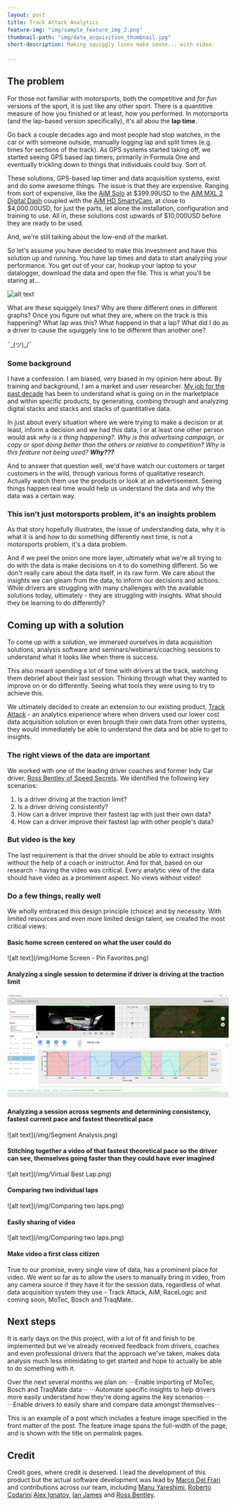 ```yaml
---
layout: post
title: Track Attack Analytics
feature-img: "img/sample_feature_img_2.png"
thumbnail-path: "img/data_acquisition_thumbnail.jpg"
short-description: Making squiggly lines make sense... with video.

---
```

## The problem
For those not familiar with motorsports, both the competitive and *for fun* versions of the sport, it is just like any other sport.  There is a quantitive measure of how you finished or at least, how you performed.  In motorsports (and the lap-based version specifically), it's all abou the **lap time**.  

Go back a couple decades ago and most people had stop watches, in the car or with someone outside, manually logging lap and split times (e.g. times for sections of the track).  As GPS systems started taking off, we started seeing GPS based lap timers, primarily in Formula One and eventually trickling down to things that individuals could buy.  Sort of.  

These solutions, GPS-based lap timer and data acquisition systems, exist and do some awesome things.  The issue is that they are expensive.  Ranging from sort of expensive, like the [AiM Solo](https://www.pegasusautoracing.com/productdetails.asp?RecId=8780&utm_source=google&utm_medium=cpc&utm_campaign=MC-570&gclid=Cj0KEQjw6uO-BRDbzujwtuzAzfkBEiQAAnhJ0Es6GfE23wPeVE16zCwd40C2hWl5MCcNhYLg9M8tfc8aAj5S8P8HAQ) at $399.99USD to the [AiM MXL 2 Digital Dash](https://www.pegasusautoracing.com/productdetails.asp?RecID=10846) coupled with the [AiM HD SmartyCam](https://www.pegasusautoracing.com/productdetails.asp?RecID=12286), at close to $4,000.00USD, for just the parts, let alone the installation, configuration and training to use.  All in, these solutions cost upwards of $10,000USD before they are ready to be used.

And, we're still talking about the low-end of the market.  

So let's assume you have decided to make this investment and have this solution up and running.  You have lap times and data to start analyzing your performance.  You get out of your car, hookup your laptop to your datalogger, download the data and open the file.  This is what you'll be staring at...

![alt text](http://www.epicscore.com/online/AIM-Data-Analysis.jpg "Squiggley lines - what do the mean?")

What are these squiggely lines?  Why are there different ones in different graphs?  Once you figure out what they are, where on the track is this happening?  What lap was this?  What happend in that a lap?  What did I do as a driver to cause the squiggely line to be different than another one?

¯\_(ツ)_/¯

### Some background

I have a confession. I am biased, very biased in my opinion here about.  By training and background, I am a market and user researcher.  [My job for the past decade](https://www.linkedin.com/in/gaguilar1) has been to understand what is going on in the marketplace and within specific products, by generating, combing through and analyzing digital stacks and stacks and stacks of quantitative data.

In just about every situation where we were trying to make a decision or at least, inform a decision and we had this data, I or at least one other person would ask *why is x thing happening?.  Why is this advertising campaign, or copy or spot doing better than the others or relative to competition?  Why is this feature not being used?*  **_Why???_**

And to answer that question well, we'd have watch our customers or target customers in the wild, through various forms of qualitative research.  Actually watch them use the products or look at an advertisement.  Seeing things happen real time would help us understand the data and why the data was a certain way.

### This isn't just motorsports problem, it's an insights problem

As that story hopefully illustrates, the issue of understanding data, why it is what it is and how to do something differently next time, is not a motorsports problem, it's a data problem.  

And if we peel the onion one more layer, ultimately what we're all trying to do with the data is make decisions on it to do something different.  So we don't really care about the data itself, in its raw form.  We care about the insights we can gleam from the data, to inform our decisions and actions.  While drivers are struggling with many challenges with the available solutions today, ultimately - they are struggling with insights.  What should they be learning to do differently?

## Coming up with a solution

To come up with a solution, we immersed ourselves in data acquisition solutions, analysis software and seminars/webinars/coaching sessions to understand what it looks like when there is success. 

This also meant spending a lot of time with drivers at the track, watching them debrief about their last session.  Thinking through what they wanted to improve on or do differently.  Seeing what tools they were using to try to achieve this.

We ultimately decided to create an extension to our existing product, [Track Attack](http://www.trackattackapp.com) - an analytics experience where when drivers used our lower cost data acquisition solution or even brough their own data from other systems, they would immediately be able to understand the data and be able to get to insights. 

### The right views of the data are important

We worked with one of the leading driver coaches and former Indy Car driver, [Ross Bentley of Speed Secrets](https://speedsecrets.com/).  We identified the following key scenarios:
1. Is a driver driving at the traction limit?
2. Is a driver driving consistently?
3. How can a driver improve their fastest lap with just their own data?
4. How can a driver improve their fastest lap with other people's data?

### But video is the key

The last requirement is that the driver should be able to extract insights without the help of a coach or instructor.  And for that, based on our research - having the video was critical.  Every analytic view of the data should have video as a promiment aspect.  No views without video!

### Do a few things, really well

We wholly embraced this design principle (choice) and by necessity.  With limited resources and even more limited design talent, we created the most critical views:

#### Basic home screen centered on what the user could do

![alt text](/img/Home Screen - Pin Favorites.png)

#### Analyzing a single session to determine if driver is driving at the traction limit

![alt text](/img/track_attack_analytics_single_session_view.png)

#### Analyzing a session across segments and determining consistency, fastest current pace and fastest theoretical pace

![alt text](/img/Segment Analysis.png)

#### Stitching together a video of that fastest theoretical pace so the driver can see, themselves going faster than they could have ever imagined

![alt text](/img/Virtual Best Lap.png)

#### Comparing two individual laps

![alt text](/img/Comparing two laps.png)

#### Easily sharing of video 

![alt text](/img/Comparing two laps.png)

#### Make video a first class citizen

True to our promise, every single view of data, has a prominent place for video.  We went so far as to allow the users to manually bring in video, from any camera source if they have it for the session data, regardless of what data acquisition system they use - Track Attack, AiM, RaceLogic and coming soon, MoTec, Bosch and TraqMate.

## Next steps

It is early days on the this project, with a lot of fit and finish to be implemented but we've already received feedback from drivers, coaches and even professional drivers that the approach we've taken, makes data analysis much less intimidating to get started and hope to actually be able to do something with it.

Over the next several months we plan on:
⋅⋅⋅Enable importing of MoTec, Bosch and TraqMate data⋅⋅⋅
⋅⋅⋅Automate specific insights to help drivers more easily understand how they're doing agains the key scenarios⋅⋅⋅
⋅⋅⋅Enable drivers to easily share and compare data amongst themselves⋅⋅⋅

This is an example of a post which includes a feature image specified in the front matter of the post. The feature image spans the full-width of the page, and is shown with the title on permalink pages.

## Credit

Credit goes, where credit is deserved.  I lead the development of this product but the actual software development was lead by [Marco Del Frari](https://it.linkedin.com/in/marcodelfrari) and contributions across our team, including [Manu Yareshimi](https://www.linkedin.com/in/manuyareshimi), [Roberto Codarini](https://it.linkedin.com/in/robertocodarini) [Alex Ignatov](https://ua.linkedin.com/in/alexignatov/en), [Ian James](https://www.linkedin.com/in/ian-james-22462317) and [Ross Bentley](https://www.linkedin.com/in/rossbentley).

